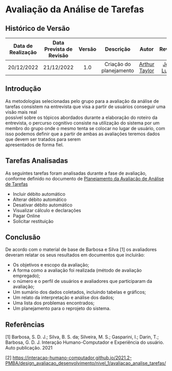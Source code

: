 # Avaliação da Análise de Tarefas 

## <a>Histórico de Versão </a>
|Data de Realização|Data Prevista de Revisão|Versão|Descrição|Autor|Revisor| 
| :----------: | :------: | :-----------: | :---------: |:---------: | :---------: | 
|20/12/2022|21/12/2022|1.0|Criação do planejamento|[Arthur Taylor](https://github.com/Eruel6)| [João Lucas](https://github.com/Eruel6) | 

## <a>Introdução </a>
As metodologias selecionadas pelo grupo para a avaliação da análise de tarefas consistem na entrevista que visa a partir de usuários conseguir uma visão mais real  
possível sobre os tópicos abordados durante a elaboração do roteiro da entrevista, o percurso cognitivo consiste na utilização do sistema por um membro do grupo 
onde o mesmo tenta se colocar no lugar de usuário, com isso podemos definir que a partir de ambas as avaliações teremos dados que devem ser tratados para serem  
apresentados de forma fiel. 

## <a>Tarefas Analisadas </a>
As seguintes tarefas foram analisadas durante a fase de avaliação, conforme definido no documento de [Planejamento da Avaliação de Análise de Tarefas](PlanejamentoAvAnaliseDeTarefas.md) 

- Incluir débito automático 
- Alterar débito automático 
- Desativar débito automático 
- Visualizar cálculo e declarações 
- Pagar Online
- Solicitar restituição 

## <a>Conclusão </a>
De acordo com o material de base de Barbosa e Silva [1] os avaliadores deveram relatar os seus resultados em documentos que incluirão: 

- Os objetivos e escopo da avaliação; 
- A forma como a avaliação foi realizada (método de avaliação empregado); 
- o número e o perfil de usuários e avaliadores que participaram da avaliação; 
- Um sumário dos dados coletados, incluindo tabelas e gráficos; 
- Um relato da interpretação e análise dos dados; 
- Uma lista dos problemas encontrados; 
- Um planejamento para o reprojeto do sistema. 

## <a>Referências </a>
[1] Barbosa, S. D. J.; Silva, B. S. da; Silveira, M. S.; Gasparini, I.; Darin, T.; Barbosa, G. D. J. Interação Humano-Computador e Experiência do usuário. Auto publicação. 2021 

[2] https://interacao-humano-computador.github.io/2021.2-PMBA/design_avaliacao_desenvolvimento/nivel_1/avaliacao_analise_tarefas/ 